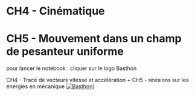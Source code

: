 # CH4 - Cinématique
# CH5 - Mouvement dans un champ de pesanteur uniforme

pour lancer le notebook : cliquer sur le logo Basthon

CH4 - Tracé de vecteurs vitesse et accélération + CH5 - révisions sur les énergies en mécanique
[![Basthon](https://basthon.fr/theme/assets/img/basthon.svg)](https://notebook.basthon.fr/?from=https://raw.githubusercontent.com/CDERYCKE/TS-vecteurs/master/TP-basket.ipynb)]

